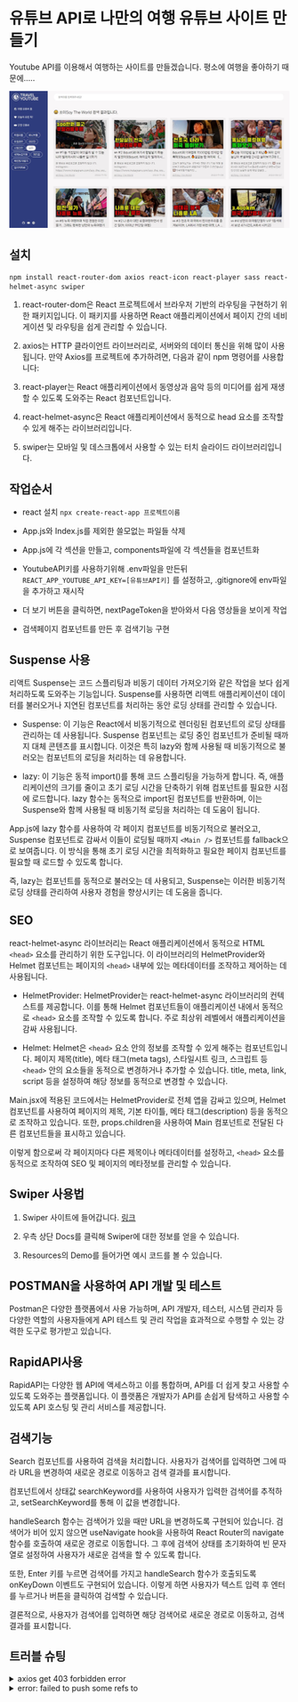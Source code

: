 # 유튜브 API로 나만의 여행 유튜브 사이트 만들기
Youtube API를 이용해서 여행하는 사이트를 만들겠습니다.
평소에 여행을 좋아하기 때문에.....

<img src="https://github.com/rlanrid/youtube-project2023/blob/main/src/assets/img/cover.JPG">

## 설치
`npm install react-router-dom axios react-icon react-player sass react-helmet-async swiper`

1. react-router-dom은 React 프로젝트에서 브라우저 기반의 라우팅을 구현하기 위한 패키지입니다. 이 패키지를 사용하면 React 애플리케이션에서 페이지 간의 네비게이션 및 라우팅을 쉽게 관리할 수 있습니다.

2. axios는 HTTP 클라이언트 라이브러리로, 서버와의 데이터 통신을 위해 많이 사용됩니다. 만약 Axios를 프로젝트에 추가하려면, 다음과 같이 npm 명령어를 사용합니다:

3. react-player는 React 애플리케이션에서 동영상과 음악 등의 미디어를 쉽게 재생할 수 있도록 도와주는 React 컴포넌트입니다. 

4. react-helmet-async은 React 애플리케이션에서 동적으로 head 요소를 조작할 수 있게 해주는 라이브러리입니다. 

5. swiper는 모바일 및 데스크톱에서 사용할 수 있는 터치 슬라이드 라이브러리입니다. 


## 작업순서
- react 설치 `npx create-react-app 프로젝트이름`

- App.js와 Index.js를 제외한 쓸모없는 파일들 삭제

- App.js에 각 섹션을 만들고, components파일에 각 섹션들을 컴포넌트화

- YoutubeAPI키를 사용하기위해 .env파일을 만든뒤 `REACT_APP_YOUTUBE_API_KEY=[유튜브API키]` 를 설정하고, .gitignore에 env파일을 추가하고 재시작

- 더 보기 버튼을 클릭하면, nextPageToken을 받아와서 다음 영상들을 보이게 작업

- 검색페이지 컴포넌트를 만든 후 검색기능 구현


## Suspense 사용
리액트 Suspense는 코드 스플리팅과 비동기 데이터 가져오기와 같은 작업을 보다 쉽게 처리하도록 도와주는 기능입니다. Suspense를 사용하면 리액트 애플리케이션이 데이터를 불러오거나 지연된 컴포넌트를 처리하는 동안 로딩 상태를 관리할 수 있습니다.

- Suspense: 이 기능은 React에서 비동기적으로 렌더링된 컴포넌트의 로딩 상태를 관리하는 데 사용됩니다. Suspense 컴포넌트는 로딩 중인 컴포넌트가 준비될 때까지 대체 콘텐츠를 표시합니다. 이것은 특히 lazy와 함께 사용될 때 비동기적으로 불러오는 컴포넌트의 로딩을 처리하는 데 유용합니다.

- lazy: 이 기능은 동적 import()를 통해 코드 스플리팅을 가능하게 합니다. 즉, 애플리케이션의 크기를 줄이고 초기 로딩 시간을 단축하기 위해 컴포넌트를 필요한 시점에 로드합니다. lazy 함수는 동적으로 import된 컴포넌트를 반환하며, 이는 Suspense와 함께 사용될 때 비동기적 로딩을 처리하는 데 도움이 됩니다.

App.js에 lazy 함수를 사용하여 각 페이지 컴포넌트를 비동기적으로 불러오고, Suspense 컴포넌트로 감싸서 이들이 로딩될 때까지 `<Main />` 컴포넌트를 fallback으로 보여줍니다. 이 방식을 통해 초기 로딩 시간을 최적화하고 필요한 페이지 컴포넌트를 필요할 때 로드할 수 있도록 합니다.

즉, lazy는 컴포넌트를 동적으로 불러오는 데 사용되고, Suspense는 이러한 비동기적 로딩 상태를 관리하여 사용자 경험을 향상시키는 데 도움을 줍니다.

## SEO
react-helmet-async 라이브러리는 React 애플리케이션에서 동적으로 HTML `<head>` 요소를 관리하기 위한 도구입니다. 이 라이브러리의 HelmetProvider와 Helmet 컴포넌트는 페이지의 `<head>` 내부에 있는 메타데이터를 조작하고 제어하는 데 사용됩니다.

- HelmetProvider: HelmetProvider는 react-helmet-async 라이브러리의 컨텍스트를 제공합니다. 이를 통해 Helmet 컴포넌트들이 애플리케이션 내에서 동적으로 `<head>` 요소를 조작할 수 있도록 합니다. 주로 최상위 레벨에서 애플리케이션을 감싸 사용됩니다.

- Helmet: Helmet은 `<head>` 요소 안의 정보를 조작할 수 있게 해주는 컴포넌트입니다. 페이지 제목(title), 메타 태그(meta tags), 스타일시트 링크, 스크립트 등 `<head>` 안의 요소들을 동적으로 변경하거나 추가할 수 있습니다. title, meta, link, script 등을 설정하여 해당 정보를 동적으로 변경할 수 있습니다.

Main.jsx에 적용된 코드에서는 HelmetProvider로 전체 앱을 감싸고 있으며, Helmet 컴포넌트를 사용하여 페이지의 제목, 기본 타이틀, 메타 태그(description) 등을 동적으로 조작하고 있습니다. 또한, props.children을 사용하여 Main 컴포넌트로 전달된 다른 컴포넌트들을 표시하고 있습니다.

이렇게 함으로써 각 페이지마다 다른 제목이나 메타데이터를 설정하고, `<head>` 요소를 동적으로 조작하여 SEO 및 페이지의 메타정보를 관리할 수 있습니다.


## Swiper 사용법
1. Swiper 사이트에 들어갑니다. [링크](https://swiperjs.com/)

2. 우측 상단 Docs를 클릭해 Swiper에 대한 정보를 얻을 수 있습니다.

3. Resources의 Demo를 들어가면 예시 코드를 볼 수 있습니다.

## POSTMAN을 사용하여 API 개발 및 테스트

Postman은 다양한 플랫폼에서 사용 가능하며, API 개발자, 테스터, 시스템 관리자 등 다양한 역할의 사용자들에게 API 테스트 및 관리 작업을 효과적으로 수행할 수 있는 강력한 도구로 평가받고 있습니다.

## RapidAPI사용

RapidAPI는 다양한 웹 API에 액세스하고 이를 통합하며, API를 더 쉽게 찾고 사용할 수 있도록 도와주는 플랫폼입니다. 이 플랫폼은 개발자가 API를 손쉽게 탐색하고 사용할 수 있도록 API 호스팅 및 관리 서비스를 제공합니다.

## 검색기능

Search 컴포넌트를 사용하여 검색을 처리합니다. 사용자가 검색어를 입력하면 그에 따라 URL을 변경하여 새로운 경로로 이동하고 검색 결과를 표시합니다.

컴포넌트에서 상태값 searchKeyword를 사용하여 사용자가 입력한 검색어를 추적하고, setSearchKeyword를 통해 이 값을 변경합니다.

handleSearch 함수는 검색어가 있을 때만 URL을 변경하도록 구현되어 있습니다. 검색어가 비어 있지 않으면 useNavigate hook을 사용하여 React Router의 navigate 함수를 호출하여 새로운 경로로 이동합니다. 그 후에 검색어 상태를 초기화하여 빈 문자열로 설정하여 사용자가 새로운 검색을 할 수 있도록 합니다.

또한, Enter 키를 누르면 검색어를 가지고 handleSearch 함수가 호출되도록 onKeyDown 이벤트도 구현되어 있습니다. 이렇게 하면 사용자가 텍스트 입력 후 엔터를 누르거나 버튼을 클릭하여 검색할 수 있습니다.

결론적으로, 사용자가 검색어를 입력하면 해당 검색어로 새로운 경로로 이동하고, 검색 결과를 표시합니다.


## 트러블 슈팅
<details>
<summary>axios get 403 forbidden error</summary>
해결방법:   
1. 새로고침
2. 주소 더블 체크
3. 브라우저의 쿠키와 캐쉬 지우기
</details>   

<details>
<summary>error: failed to push some refs to </summary>
원인: 위와 같은 에러는 원격저장소(github)에 내 로컬(내컴퓨터)에는 없는 파일이 있을 떄 내 파일을 push를 하면 발생하는 오류입니다.   
   
해결방법:   
1. 먼저 원격저장소에 파일을 내 로컬로 가져옵니다.
`git pull (원격저장소별칭 보통 origin이라고 함) main`

2. 이후에는 push가 가능해지므로 add -> commit -> push 순으로 수정사항을 반영하면 해결됩니다.
</details>


